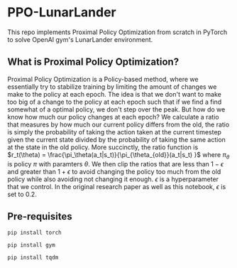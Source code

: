 # PPO-LunarLander
This repo implements Proximal Policy Optimization from scratch in PyTorch to solve OpenAI gym's LunarLander environment.

## What is Proximal Policy Optimization? 
Proximal Policy Optimization is a Policy-based method, where we essentially try to stabilize training by limiting the amount of changes we make to the policy at each epoch. The idea is that we don't want to make too big of a change to the policy at each epoch such that if we find a find somewhat of a optimal policy, we don't step over the peak. But how do we know how much our policy changes at each epoch? We calculate a ratio that measures by how much our current policy differs from the old, the ratio is simply the probability of taking the action taken at the current timestep given the current state divided by the probability of taking the same action at the state in the old policy. More succinctly, the ratio function is $r_t(\theta) = \frac{\pi_\theta(a_t|s_t)}{\pi_{\theta_{old}}(a_t|s_t) }$ where $\pi_\theta$ is policy $\pi$ with paramters $\theta$. We then clip the ratios that are less than $1-\epsilon$ and greater than $1+\epsilon$ to avoid changing the policy too much from the old policy while also avoiding not changing it enough. $\epsilon$ is a hyperparameter that we control. In the original research paper as well as this notebook, $\epsilon$ is set to 0.2.

## Pre-requisites 
```
pip install torch 
```
```
pip install gym 
```
```
pip install tqdm
```
